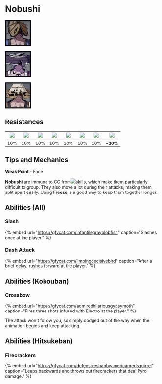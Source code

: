 # Nobushi

![Jintouban](../../.gitbook/assets/nobushi-jintouban-.png)

![Kikouban](../../.gitbook/assets/nobushi-kikouban-.png)

![Hitsukeban](../../.gitbook/assets/nobushi-hitsukeban-.png)

## Resistances

| ​​![](https://firebasestorage.googleapis.com/v0/b/gitbook-28427.appspot.com/o/assets%2F-MVAGyyACcSzyzfmgy7f%2Fsync%2F485abc41b72e4fb75fd6cf1b2c21d83a5da9a05c.png?generation=1615182625871961&alt=media) | ​​![](https://firebasestorage.googleapis.com/v0/b/gitbook-28427.appspot.com/o/assets%2F-MVAGyyACcSzyzfmgy7f%2Fsync%2F1a9d730812988c6cd8678f117630d179f689cee0.png?generation=1615182626544397&alt=media) | ​​![](https://firebasestorage.googleapis.com/v0/b/gitbook-28427.appspot.com/o/assets%2F-MVAGyyACcSzyzfmgy7f%2Fsync%2Fe0472b52c548a7162a648c191cad9b7bbdf4498b.png?generation=1615182626170812&alt=media) | ​​![](https://firebasestorage.googleapis.com/v0/b/gitbook-28427.appspot.com/o/assets%2F-MVAGyyACcSzyzfmgy7f%2Fsync%2Fa8efded210241d0c6764e2819b9c750deff8a6d4.png?generation=1615182626278065&alt=media) | ​​![](https://firebasestorage.googleapis.com/v0/b/gitbook-28427.appspot.com/o/assets%2F-MVAGyyACcSzyzfmgy7f%2Fsync%2F68e4777d7c38eb974be29d8260b1f52709a44a26.png?generation=1615182625284983&alt=media) | ​​![](https://firebasestorage.googleapis.com/v0/b/gitbook-28427.appspot.com/o/assets%2F-MVAGyyACcSzyzfmgy7f%2Fsync%2Fcb0b6d83e3899b9d4310fb78ce58ccad28b8c839.png?generation=1615182626007947&alt=media) | ​​![](https://firebasestorage.googleapis.com/v0/b/gitbook-28427.appspot.com/o/assets%2F-MVAGyyACcSzyzfmgy7f%2Fsync%2F347363c813f76f26b0c6c74df49012812f9fe690.png?generation=1615182625760905&alt=media) | ​​![](https://firebasestorage.googleapis.com/v0/b/gitbook-28427.appspot.com/o/assets%2F-MVAGyyACcSzyzfmgy7f%2Fsync%2F7db8ec0e8a47656e2367909ab5d65aa19effb930.png?generation=1615182626144273&alt=media) |
| :---: | :---: | :---: | :---: | :---: | :---: | :---: | :---: |
| 10% | 10% | 10% | 10% | 10% | 10% | 10% | **-20%** |

## Tips and Mechanics

**Weak Point** - Face

**Nobushi** are immune to CC from![](../../.gitbook/assets/anemo_small.png)skills, which make them particularly difficult to group. They also move a lot during their attacks, making them split apart easily. Using **Freeze** is a good way to keep them together longer.

## Abilities \(All\)

### Slash

{% embed url="https://gfycat.com/infantilegrayblobfish" caption="Slashes once at the player." %}

### Dash Attack

{% embed url="https://gfycat.com/limpingdecisivebird" caption="After a brief delay, rushes forward at the player." %}

## Abilities \(Kokouban\)

### Crossbow

{% embed url="https://gfycat.com/admiredhilariousgypsymoth" caption="Fires three shots infused with Electro at the player." %}

The attack won't follow you, so simply dodged out of the way when the animation begins and keep attacking.

## Abilities \(Hitsukeban\)

### Firecrackers

{% embed url="https://gfycat.com/defensiveshabbyamericanredsquirrel" caption="Leaps backwards and throws out firecrackers that deal Pyro damage." %}

